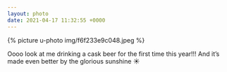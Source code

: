 ```yaml
---
layout: photo
date: 2021-04-17 11:32:55 +0000
---
```

{% picture u-photo img/f6f233e9c048.jpeg %}
  
Oooo look at me drinking a cask beer for the first time this year!!! And it’s made even better by the glorious sunshine ☀️

